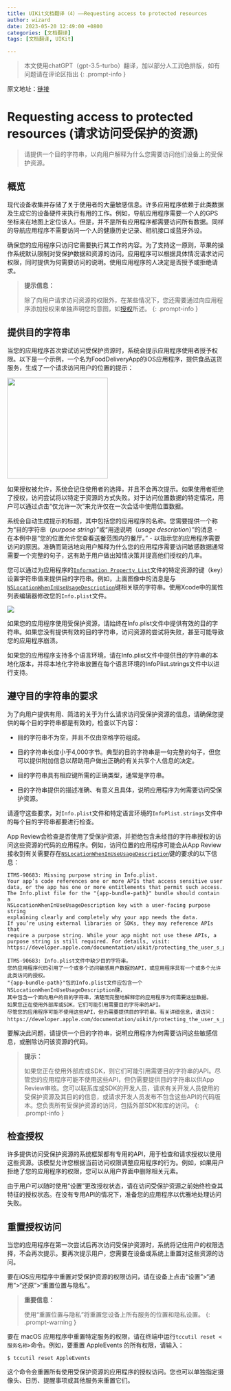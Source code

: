 ```yaml
---
title: UIKit文档翻译（4）——Requesting access to protected resources
author: wizard
date: 2023-05-20 12:49:00 +0800
categories: [文档翻译]
tags: [文档翻译, UIKit]

---
```


> 本文使用chatGPT（gpt-3.5-turbo）翻译，加以部分人工润色排版，如有问题请在评论区指出
{: .prompt-info }

原文地址：[链接](https://developer.apple.com/documentation/uikit/protecting_the_user_s_privacy/requesting_access_to_protected_resources)

# Requesting access to protected resources (请求访问受保护的资源)

> 请提供一个目的字符串，以向用户解释为什么您需要访问他们设备上的受保护资源。

## 概览

现代设备收集并存储了关于使用者的大量敏感信息。许多应用程序依赖于此类数据及生成它的设备硬件来执行有用的工作。例如，导航应用程序需要一个人的GPS坐标来在地图上定位该人。但是，并不是所有应用程序都需要访问所有数据。同样的导航应用程序不需要访问一个人的健康历史记录、相机接口或蓝牙外设。

确保您的应用程序只访问它需要执行其工作的内容。为了支持这一原则，苹果的操作系统默认限制对受保护数据和资源的访问。应用程序可以根据具体情况请求访问权限，同时提供为何需要访问的说明。使用应用程序的人决定是否授予或拒绝请求。

> **提示信息：**
> 
> 除了向用户请求访问资源的权限外，在某些情况下，您还需要通过向应用程序添加授权来单独声明您的意图，如[授权](https://developer.apple.com/documentation/bundleresources/entitlements)所述。
{: .prompt-info }

## 提供目的字符串

当您的应用程序首次尝试访问受保护资源时，系统会提示应用程序使用者授予权限。以下是一个示例，一个名为FoodDeliveryApp的iOS应用程序，提供食品送货服务，生成了一个请求访问用户的位置的提示：

<img title="" src="https://docs-assets.developer.apple.com/published/463f770ecd/renderedDark2x-1667327329.png" alt="" data-align="center" width="234">

如果授权被允许，系统会记住使用者的选择，并且不会再次提示。如果使用者拒绝了授权，访问尝试将以特定于资源的方式失败。对于访问位置数据的特定情况，用户可以通过点击“仅允许一次”来允许仅在一次会话中使用位置数据。

系统会自动生成提示的标题，其中包括您的应用程序的名称。您需要提供一个称为“目的字符串（*purpose string*）”或“用途说明（*usage description*）”的消息 - 在本例中是“您的位置允许您查看送餐范围内的餐厅。” - 以指示您的应用程序需要访问的原因。准确而简洁地向用户解释为什么您的应用程序需要访问敏感数据通常需要一个完整的句子，这有助于用户做出知情决策并提高他们授权的几率。

您可以通过为应用程序的[`Information Property List`](https://developer.apple.com/documentation/bundleresources/information_property_list)文件的特定资源的键（key）设置字符串值来提供目的字符串。例如，上面图像中的消息是与[`NSLocationWhenInUseUsageDescription`](https://developer.apple.com/documentation/bundleresources/information_property_list/nslocationwheninuseusagedescription)键相关联的字符串。使用Xcode中的属性列表编辑器修改您的`Info.plist`文件。

![](https://docs-assets.developer.apple.com/published/4ec12be08e/renderedDark2x-1667327328.png)

如果您的应用程序使用受保护资源，请始终在Info.plist文件中提供有效的目的字符串。如果您没有提供有效的目的字符串，访问资源的尝试将失败，甚至可能导致您的应用程序崩溃。

如果您的应用程序支持多个语言环境，请在Info.plist文件中提供目的字符串的本地化版本，并将本地化字符串放置在每个语言环境的InfoPlist.strings文件中以进行支持。

## 遵守目的字符串的要求

为了向用户提供有用、简洁的关于为什么请求访问受保护资源的信息，请确保您提供的每个目的字符串都是有效的，检查以下内容：

* 目的字符串不为空，并且不仅由空格字符组成。

* 目的字符串长度小于4,000字节。典型的目的字符串是一句完整的句子，但您可以提供附加信息以帮助用户做出正确的有关共享个人信息的决定。

* 目的字符串具有相应键所需的正确类型，通常是字符串。

* 目的字符串提供的描述准确、有意义且具体，说明应用程序为何需要访问受保护资源。

请遵守这些要求，对`Info.plist`文件和特定语言环境的`InfoPlist.strings`文件中的每个目的字符串都要进行检查。

App Review会检查是否使用了受保护资源，并拒绝包含未经目的字符串授权的访问这些资源的代码的应用程序。例如，访问位置的应用程序可能会从App Review接收到有关需要存在[`NSLocationWhenInUseUsageDescription`](https://developer.apple.com/documentation/bundleresources/information_property_list/nslocationwheninuseusagedescription)键的要求的以下信息：

```textile
ITMS-90683: Missing purpose string in Info.plist. 
Your app’s code references one or more APIs that access sensitive user 
data, or the app has one or more entitlements that permit such access. 
The Info.plist file for the "{app-bundle-path}" bundle should contain a 
NSLocationWhenInUseUsageDescription key with a user-facing purpose string 
explaining clearly and completely why your app needs the data.
If you’re using external libraries or SDKs, they may reference APIs that 
require a purpose string. While your app might not use these APIs, a 
purpose string is still required. For details, visit: 
https://developer.apple.com/documentation/uikit/protecting_the_user_s_privacy/requesting_access_to_protected_resources.

ITMS-90683: Info.plist文件中缺少目的字符串。
您的应用程序代码引用了一个或多个访问敏感用户数据的API，或应用程序具有一个或多个允许此类访问的授权。
"{app-bundle-path}"包的Info.plist文件应包含一个NSLocationWhenInUseUsageDescription键，
其中包含一个面向用户的目的字符串，清楚而完整地解释您的应用程序为何需要这些数据。
如果您正在使用外部库或SDK，它们可能引用需要目的字符串的API。
尽管您的应用程序可能不使用这些API，但仍需要提供目的字符串。有关详细信息，请访问：
https://developer.apple.com/documentation/uikit/protecting_the_user_s_privacy/requesting_access_to_protected_resources。
```

要解决此问题，请提供一个目的字符串，说明应用程序为何需要访问这些敏感信息，或删除访问该资源的代码。

> **提示：**
> 
> 如果您正在使用外部库或SDK，则它们可能引用需要目的字符串的API。尽管您的应用程序可能不使用这些API，但仍需要提供目的字符串以供App Review审核。您可以联系库或SDK的开发人员，请求有关开发人员使用的受保护资源及其目的的信息，或请求开发人员发布不包含这些API的代码版本。您负责所有受保护资源的访问，包括外部SDK和库的访问。
{: .prompt-info }

## 检查授权

许多提供访问受保护资源的系统框架都有专用的API，用于检查和请求授权以使用这些资源。该模型允许您根据当前访问权限调整应用程序的行为。例如，如果用户拒绝了您的应用程序的权限，您可以从用户界面中删除相关元素。

由于用户可以随时使用“设置”更改授权状态，请在访问受保护资源之前始终检查其特征的授权状态。在没有专用API的情况下，准备您的应用程序以优雅地处理访问失败。

## 重置授权访问

当您的应用程序在第一次尝试后再次访问受保护资源时，系统将记住用户的权限选择，不会再次提示。要再次提示用户，您需要在设备或系统上重置对这些资源的访问。

要在iOS应用程序中重置对受保护资源的权限访问，请在设备上点击“设置”>“通用”>“还原”>“重置位置与隐私”。

> **重要信息：**
> 
> 使用“重置位置与隐私”将重置您设备上所有服务的位置和隐私设置。
{: .prompt-warning }

要在 macOS 应用程序中重置特定服务的权限，请在终端中运行`tccutil reset <服务名称>`命令。例如，要重置 AppleEvents 的所有权限，请输入：

```shellsession
$ tccutil reset AppleEvents
```

这个命令会重置所有使用受保护资源的应用程序的授权访问。您也可以单独指定摄像头、日历、提醒事项或其他服务来重置它们。


